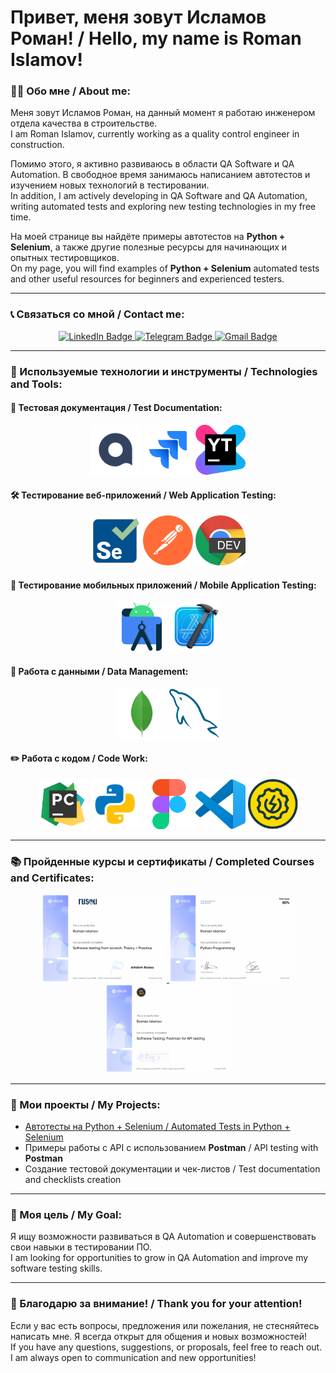 # Привет, меня зовут Исламов Роман! / Hello, my name is Roman Islamov!

### 👨‍💻 Обо мне / About me:
Меня зовут Исламов Роман, на данный момент я работаю инженером отдела качества в строительстве.  
I am Roman Islamov, currently working as a quality control engineer in construction.

Помимо этого, я активно развиваюсь в области QA Software и QA Automation. В свободное время занимаюсь написанием автотестов и изучением новых технологий в тестировании.  
In addition, I am actively developing in QA Software and QA Automation, writing automated tests and exploring new testing technologies in my free time.

На моей странице вы найдёте примеры автотестов на **Python + Selenium**, а также другие полезные ресурсы для начинающих и опытных тестировщиков.  
On my page, you will find examples of **Python + Selenium** automated tests and other useful resources for beginners and experienced testers.

---

### 📞 Связаться со мной / Contact me:

<p align="center">
  <a href="https://www.linkedin.com/in/wannatoqa/">
    <img src="https://img.shields.io/badge/LinkedIn-0A66C2?style=for-the-badge&logo=linkedin&logoColor=white" alt="LinkedIn Badge">
  </a>
  <a href="https://t.me/romalik">
    <img src="https://img.shields.io/badge/Telegram-26A5E4?style=for-the-badge&logo=telegram&logoColor=white" alt="Telegram Badge">
  </a>
  <a href="mailto:0923asol@gmail.com">
    <img src="https://img.shields.io/badge/Gmail-EA4335?style=for-the-badge&logo=gmail&logoColor=white" alt="Gmail Badge">
  </a>
</p>

---

### 🚀 Используемые технологии и инструменты / Technologies and Tools:

#### 📁 Тестовая документация / Test Documentation:
<p align="center">
  <img src="./icons/QASE.png" alt="QASE" width="80">
  <img src="./icons/Jira.svg" alt="Jira" width="80">
  <img src="./icons/Youtrack.png" alt="YouTrack" width="80">
</p>

#### 🛠 Тестирование веб-приложений / Web Application Testing:
<p align="center">
  <img src="./icons/Selenium.svg" alt="Selenium" width="80">
  <img src="./icons/Postman.png" alt="Postman" width="80">
  <img src="./icons/ChromeDev.png" alt="Chrome DevTools" width="80">
</p>

#### 📱 Тестирование мобильных приложений / Mobile Application Testing:
<p align="center">
  <img src="./icons/androidsdk.svg" alt="Android SDK" width="80">
  <img src="./icons/Xcode.svg" alt="Xcode" width="80">
</p>

#### 💾 Работа с данными / Data Management:
<p align="center">
  <img src="./icons/mongodb.svg" alt="MongoDB" width="80">
  <img src="./icons/mysql.svg" alt="MySQL" width="80">
</p>

#### ✏️ Работа с кодом / Code Work:
<p align="center">
  <img src="./icons/PyCharm.svg" alt="PyCharm" width="80">
  <img src="./icons/Python.svg" alt="Python" width="80">
  <img src="./icons/Figma.svg" alt="Figma" width="80">
  <img src="./icons/visualstudio.svg" alt="Visual Studio" width="80">
  <img src="./icons/Soapui.svg" alt="SoapUI" width="80">
</p>

---

### 📚 Пройденные курсы и сертификаты / Completed Courses and Certificates:

<p align="center">
  <a href="https://stepik.org/cert/2213124?lang=en" target="_blank">
    <img src="./Certificates/QA.png" alt="QA Certificate" width="200">
  </a>
  <a href="https://stepik.org/cert/2506692?lang=en" target="_blank">
    <img src="./Certificates/Python.png" alt="Python Certificate" width="200">
  </a>
  <a href="https://stepik.org/cert/2666323?lang=en" target="_blank">
    <img src="./Certificates/PostmanCourse.png" alt="Postman Certificate" width="200">
  </a>
</p>

---

### 📂 Мои проекты / My Projects:
- [Автотесты на Python + Selenium / Automated Tests in Python + Selenium](https://github.com/ISLAMOVROMAN/your-repo-name)
- Примеры работы с API с использованием **Postman** / API testing with **Postman**
- Создание тестовой документации и чек-листов / Test documentation and checklists creation

---

### 🎯 Моя цель / My Goal:
Я ищу возможности развиваться в QA Automation и совершенствовать свои навыки в тестировании ПО.  
I am looking for opportunities to grow in QA Automation and improve my software testing skills.

---

### 🌟 Благодарю за внимание! / Thank you for your attention!
Если у вас есть вопросы, предложения или пожелания, не стесняйтесь написать мне. Я всегда открыт для общения и новых возможностей!  
If you have any questions, suggestions, or proposals, feel free to reach out. I am always open to communication and new opportunities!

